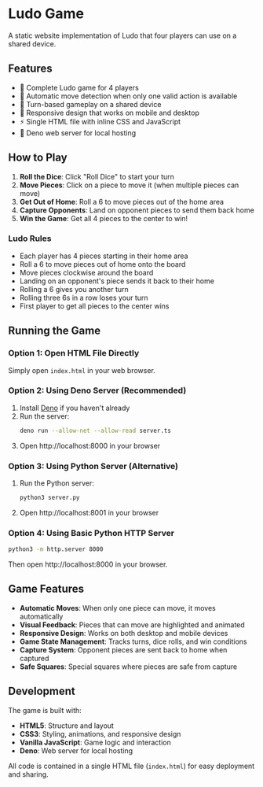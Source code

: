# Ludo Game

A static website implementation of Ludo that four players can use on a shared device.

## Features

- 🎲 Complete Ludo game for 4 players
- 🤖 Automatic move detection when only one valid action is available
- 🎯 Turn-based gameplay on a shared device
- 📱 Responsive design that works on mobile and desktop
- ⚡ Single HTML file with inline CSS and JavaScript
- 🚀 Deno web server for local hosting

## How to Play

1. **Roll the Dice**: Click "Roll Dice" to start your turn
2. **Move Pieces**: Click on a piece to move it (when multiple pieces can move)
3. **Get Out of Home**: Roll a 6 to move pieces out of the home area
4. **Capture Opponents**: Land on opponent pieces to send them back home
5. **Win the Game**: Get all 4 pieces to the center to win!

### Ludo Rules

- Each player has 4 pieces starting in their home area
- Roll a 6 to move pieces out of home onto the board
- Move pieces clockwise around the board
- Landing on an opponent's piece sends it back to their home
- Rolling a 6 gives you another turn
- Rolling three 6s in a row loses your turn
- First player to get all pieces to the center wins

## Running the Game

### Option 1: Open HTML File Directly
Simply open `index.html` in your web browser.

### Option 2: Using Deno Server (Recommended)
1. Install [Deno](https://deno.land/) if you haven't already
2. Run the server:
   ```bash
   deno run --allow-net --allow-read server.ts
   ```
3. Open http://localhost:8000 in your browser

### Option 3: Using Python Server (Alternative)
1. Run the Python server:
   ```bash
   python3 server.py
   ```
2. Open http://localhost:8001 in your browser

### Option 4: Using Basic Python HTTP Server
```bash
python3 -m http.server 8000
```
Then open http://localhost:8000 in your browser.

## Game Features

- **Automatic Moves**: When only one piece can move, it moves automatically
- **Visual Feedback**: Pieces that can move are highlighted and animated
- **Responsive Design**: Works on both desktop and mobile devices
- **Game State Management**: Tracks turns, dice rolls, and win conditions
- **Capture System**: Opponent pieces are sent back to home when captured
- **Safe Squares**: Special squares where pieces are safe from capture

## Development

The game is built with:
- **HTML5**: Structure and layout
- **CSS3**: Styling, animations, and responsive design
- **Vanilla JavaScript**: Game logic and interaction
- **Deno**: Web server for local hosting

All code is contained in a single HTML file (`index.html`) for easy deployment and sharing.
